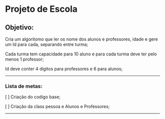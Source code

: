 # Projeto de Escola

## Objetivo:

Cria um algoritomo que ler os nome dos alunos e professores, idade e gere um Id para cada, separando entre turma;

Cada turma tem capacidade para 10 aluno e para cada turma deve ter pelo menos 1 professor;

Id deve conter 4 digitos para professores e 6 para alunos;
___

### Lista de metas: 

[ ] Criação do codigo base; 

[ ] Criação da class pessoa e Alunos e Professores;
___
